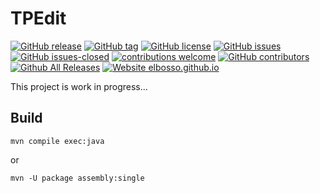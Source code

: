 # TPEdit

<!---
[![start with why](https://img.shields.io/badge/start%20with-why%3F-brightgreen.svg?style=flat)](http://www.ted.com/talks/simon_sinek_how_great_leaders_inspire_action)
--->
[![GitHub release](https://img.shields.io/github/release/elbosso/tpedit/all.svg?maxAge=1)](https://GitHub.com/elbosso/tpedit/releases/)
[![GitHub tag](https://img.shields.io/github/tag/elbosso/tpedit.svg)](https://GitHub.com/elbosso/tpedit/tags/)
[![GitHub license](https://img.shields.io/github/license/elbosso/tpedit.svg)](https://github.com/elbosso/tpedit/blob/master/LICENSE)
[![GitHub issues](https://img.shields.io/github/issues/elbosso/tpedit.svg)](https://GitHub.com/elbosso/tpedit/issues/)
[![GitHub issues-closed](https://img.shields.io/github/issues-closed/elbosso/tpedit.svg)](https://GitHub.com/elbosso/tpedit/issues?q=is%3Aissue+is%3Aclosed)
[![contributions welcome](https://img.shields.io/badge/contributions-welcome-brightgreen.svg?style=flat)](https://github.com/elbosso/tpedit/issues)
[![GitHub contributors](https://img.shields.io/github/contributors/elbosso/tpedit.svg)](https://GitHub.com/elbosso/tpedit/graphs/contributors/)
[![Github All Releases](https://img.shields.io/github/downloads/elbosso/tpedit/total.svg)](https://github.com/elbosso/tpedit)
[![Website elbosso.github.io](https://img.shields.io/website-up-down-green-red/https/elbosso.github.io.svg)](https://elbosso.github.io/)

This project is work in progress...

## Build

```
mvn compile exec:java
```

or 

```
mvn -U package assembly:single
```


